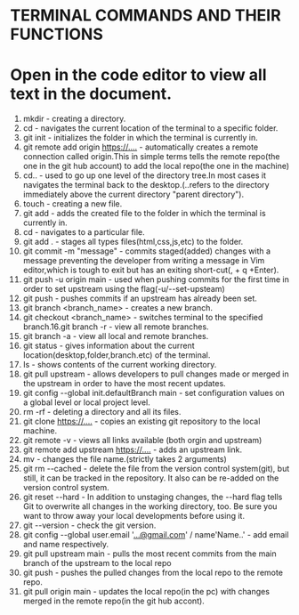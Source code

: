 # TERMINAL COMMANDS AND THEIR FUNCTIONS

# Open in the code editor to view all text in the document.

1. mkdir <folder> - creating a directory.
2. cd <folder> - navigates the current location of the terminal to a specific folder.
3. git init - initializes the folder in which the terminal is currently in.
4. git remote add origin <https://....> - automatically creates a remote connection called origin.This in simple terms tells the remote repo(the one in the git hub account) to add the local repo(the one in the machine)
5. cd.. - used to go up one level of the directory tree.In most cases it navigates the terminal back to the desktop.(..refers to the directory immediately above the current directory "parent directory").
6. touch <file> - creating a new file.
7. git add <file> - adds the created file to the folder in which the terminal is currently in.
8. cd <file> - navigates to a particular file.
9. git add . - stages all types files(html,css,js,etc) to the folder.
10. git commit -m "message" - commits staged(added) changes with a message preventing the developer from writing a message in Vim editor,which is tough to exit but has an exiting short-cut(, + q +Enter).
11. git push -u origin main - used when pushing commits for the first time in order to set upstream using the flag(-u/--set-upsteam)
12. git push - pushes commits if an upstream has already been set.
13. git branch <branch_name> - creates a new branch.
14. git checkout <branch_name> - switches terminal to the specified branch.16.git branch -r - view all remote branches.
15. git branch -a - view all local and remote branches.
16. git status - gives information about the current location(desktop,folder,branch.etc) of the terminal.
17. ls - shows contents of the current working directory.
18. git pull upstream - allows developers to pull changes made or merged in the upstream in order to have the most recent updates.
19. git config --global init.defaultBranch main - set configuration values on a global level or local project level.
20. rm -rf <folder> - deleting a directory and all its files.
21. git clone <https://....> - copies an existing git repository to the local machine.
22. git remote -v - views all links available (both orgin and upstream)
23. git remote add upstream <https://....> - adds an upstream link.
24. mv <oldfile> <newfile> - changes the file name.(strictly takes 2 arguments)
25. git rm --cached <file> - delete the file from the version control system(git), but still, it can be tracked in the repository. It also can be re-added on the version control system.
26. git reset --hard - In addition to unstaging changes, the --hard flag tells Git to overwrite all changes in the working directory, too. Be sure you want to throw away your local developments before using it.
27. git --version - check the git version.
28. git config --global user.email '...@gmail.com' / name'Name..' - add email and name respectively.
29. git pull upstream main - pulls the most recent commits from the main branch of the upstream to the local repo
30. git push - pushes the pulled changes from the local repo to the remote repo.
31. git pull origin main - updates the local repo(in the pc) with changes merged in the remote repo(in the git hub accont).
